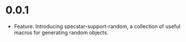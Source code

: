 # 0.0.1
  * Feature: Introducing specstar-support-random, a collection of useful macros for generating random objects.
